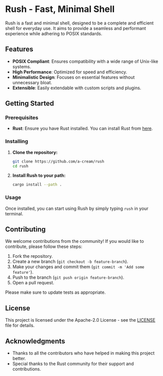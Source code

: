 # Rush - Fast, Minimal Shell

Rush is a fast and minimal shell, designed to be a complete and efficient shell for everyday use. It aims to provide a seamless and performant experience while adhering to POSIX standards.

## Features

- **POSIX Compliant**: Ensures compatibility with a wide range of Unix-like systems.
- **High Performance**: Optimized for speed and efficiency.
- **Minimalistic Design**: Focuses on essential features without unnecessary bloat.
- **Extensible**: Easily extendable with custom scripts and plugins.

## Getting Started

### Prerequisites

- **Rust**: Ensure you have Rust installed. You can install Rust from [here](https://www.rust-lang.org/tools/install).

### Installing

1. **Clone the repository:**
    ```sh
    git clone https://github.com/a-cream/rush
    cd rush
    ```

2. **Install Rush to your path:**
    ```sh
    cargo install --path .
    ```

### Usage

Once installed, you can start using Rush by simply typing `rush` in your terminal.

## Contributing

We welcome contributions from the community! If you would like to contribute, please follow these steps:

1. Fork the repository.
2. Create a new branch (`git checkout -b feature-branch`).
3. Make your changes and commit them (`git commit -m 'Add some feature'`).
4. Push to the branch (`git push origin feature-branch`).
5. Open a pull request.

Please make sure to update tests as appropriate.

## License

This project is licensed under the Apache-2.0 License - see the [LICENSE](LICENSE) file for details.

## Acknowledgments

- Thanks to all the contributors who have helped in making this project better.
- Special thanks to the Rust community for their support and contributions.
